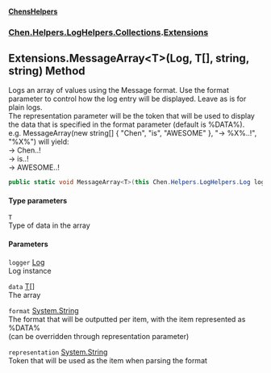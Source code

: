 
#### [ChensHelpers](index 'index')

### [Chen.Helpers.LogHelpers.Collections](Chen_Helpers_LogHelpers_Collections 'Chen.Helpers.LogHelpers.Collections').[Extensions](Chen_Helpers_LogHelpers_Collections_Extensions 'Chen.Helpers.LogHelpers.Collections.Extensions')

## Extensions.MessageArray&lt;T&gt;(Log, T[], string, string) Method
Logs an array of values using the Message format. Use the format parameter to control how the log entry will be displayed. Leave as is for plain logs.  
The representation parameter will be the token that will be used to display the data that is specified in the format parameter (default is %DATA%).  
e.g. MessageArray(new string[] { "Chen", "is", "AWESOME" }, "-> %X%..!", "%X%") will yield:  
-> Chen..!  
-> is..!  
-> AWESOME..!  
```csharp
public static void MessageArray<T>(this Chen.Helpers.LogHelpers.Log logger, T[] data, string format="%DATA%", string representation="%DATA%");
```

#### Type parameters
<a name='Chen_Helpers_LogHelpers_Collections_Extensions_MessageArray_T_(Chen_Helpers_LogHelpers_Log_T___string_string)_T'></a>
`T`  
Type of data in the array
  

#### Parameters
<a name='Chen_Helpers_LogHelpers_Collections_Extensions_MessageArray_T_(Chen_Helpers_LogHelpers_Log_T___string_string)_logger'></a>
`logger` [Log](Chen_Helpers_LogHelpers_Log 'Chen.Helpers.LogHelpers.Log')  
Log instance
  
<a name='Chen_Helpers_LogHelpers_Collections_Extensions_MessageArray_T_(Chen_Helpers_LogHelpers_Log_T___string_string)_data'></a>
`data` [T](Chen_Helpers_LogHelpers_Collections_Extensions_MessageArray_T_(Chen_Helpers_LogHelpers_Log_T___string_string)#Chen_Helpers_LogHelpers_Collections_Extensions_MessageArray_T_(Chen_Helpers_LogHelpers_Log_T___string_string)_T 'Chen.Helpers.LogHelpers.Collections.Extensions.MessageArray&lt;T&gt;(Chen.Helpers.LogHelpers.Log, T[], string, string).T')[[]](https://docs.microsoft.com/en-us/dotnet/api/System.Array 'System.Array')  
The array
  
<a name='Chen_Helpers_LogHelpers_Collections_Extensions_MessageArray_T_(Chen_Helpers_LogHelpers_Log_T___string_string)_format'></a>
`format` [System.String](https://docs.microsoft.com/en-us/dotnet/api/System.String 'System.String')  
The format that will be outputted per item, with the item represented as %DATA%  
            (can be overridden through representation parameter)
  
<a name='Chen_Helpers_LogHelpers_Collections_Extensions_MessageArray_T_(Chen_Helpers_LogHelpers_Log_T___string_string)_representation'></a>
`representation` [System.String](https://docs.microsoft.com/en-us/dotnet/api/System.String 'System.String')  
Token that will be used as the item when parsing the format
  
